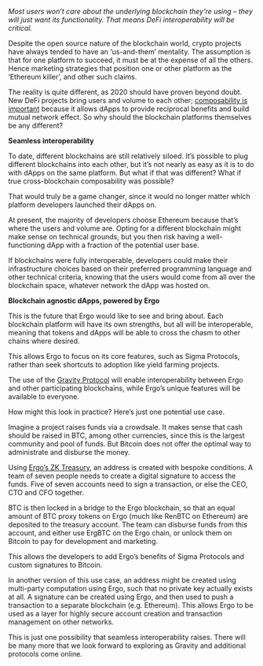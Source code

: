 
*Most users won’t care about the underlying blockchain they’re using – they will just want its functionality. That means DeFi interoperability will be critical.*

Despite the open source nature of the blockchain world, crypto projects have always tended to have an ‘us-and-them’ mentality. The assumption is that for one platform to succeed, it must be at the expense of all the others. Hence marketing strategies that position one or other platform as the ‘Ethereum killer’, and other such claims.

The reality is quite different, as 2020 should have proven beyond doubt. New DeFi projects bring users and volume to each other; [composability is important](https://ergoplatform.org/en/blog/2020-12-18-2021-the-next-battlegrounds-for-defi/) because it allows dApps to provide reciprocal benefits and build mutual network effect. So why should the blockchain platforms themselves be any different?

**Seamless interoperability**

To date, different blockchains are still relatively siloed. It’s possible to plug different blockchains into each other, but it’s not nearly as easy as it is to do with dApps on the same platform. But what if that was different? What if true cross-blockchain composability was possible?

That would truly be a game changer, since it would no longer matter which platform developers launched their dApps on. 

At present, the majority of developers choose Ethereum because that’s where the users and volume are. Opting for a different blockchain might make sense on technical grounds, but you then risk having a well-functioning dApp with a fraction of the potential user base.

If blockchains were fully interoperable, developers could make their infrastructure choices based on their preferred programming language and other technical criteria, knowing that the users would come from all over the blockchain space, whatever network the dApp was hosted on.

**Blockchain agnostic dApps, powered by Ergo**

This is the future that Ergo would like to see and bring about. Each blockchain platform will have its own strengths, but all will be interoperable, meaning that tokens and dApps will be able to cross the chasm to other chains where desired.

This allows Ergo to focus on its core features, such as Sigma Protocols, rather than seek shortcuts to adoption like yield farming projects.

The use of the [Gravity Protocol](https://medium.com/wavesprotocol/waves-partners-with-ergo-to-foster-interoperability-solutions-via-gravity-e184bca91d71) will enable interoperability between Ergo and other participating blockchains, while Ergo’s unique features will be available to everyone.

How might this look in practice? Here’s just one potential use case.

Imagine a project raises funds via a crowdsale. It makes sense that cash should be raised in BTC, among other currencies, since this is the largest community and pool of funds. But Bitcoin does not offer the optimal way to administrate and disburse the money.

Using [Ergo’s ZK Treasury](https://ergoplatform.org/en/blog/2020-09-04-announcing-the-zk-treasury-on-ergo/), an address is created with bespoke conditions. A team of seven people needs to create a digital signature to access the funds. Five of seven accounts need to sign a transaction, or else the CEO, CTO and CFO together.

BTC is then locked in a bridge to the Ergo blockchain, so that an equal amount of BTC proxy tokens on Ergo (much like RenBTC on Ethereum) are deposited to the treasury account. The team can disburse funds from this account, and either use ErgBTC on the Ergo chain, or unlock them on Bitcoin to pay for development and marketing.

This allows the developers to add Ergo’s benefits of Sigma Protocols and custom signatures to Bitcoin.

In another version of this use case, an address might be created using multi-party computation using Ergo, such that no private key actually exists at all. A signature can be created using Ergo, and then used to push a transaction to a separate blockchain (e.g. Ethereum). This allows Ergo to be used as a layer for highly secure account creation and transaction management on other networks.

This is just one possibility that seamless interoperability raises. There will be many more that we look forward to exploring as Gravity and additional protocols come online.

<!--EndFragment-->